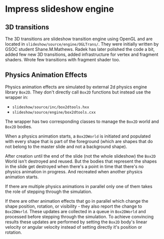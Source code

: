 # Impress slideshow engine

## 3D transitions

The 3D transitions are slideshow transition engine using OpenGL and
are located in `slideshow/source/engine/OGLTrans/`. They were initially
written by GSOC student Shane.M.Mathews. Radek has later polished the
code a bit, added few new 3D transitions, added infrastructure for
vertex and fragment shaders. Wrote few transitions with fragment shader
too.

## Physics Animation Effects

Physics animation effects are simulated by external 2d physics engine
library `Box2D`. They don't directly call `Box2D` functions but instead
use the wrapper in:

* `slideshow/source/inc/box2dtools.hxx`
* `slideshow/source/engine/box2dtools.cxx`

The wrapper has two corresponding classes to manage the `Box2D` world
and `Box2D` bodies.

When a physics animation starts, a `Box2DWorld` is initiated and
populated with every shape that is part of the foreground (which are
shapes that do not belong to the master slide and not a background
shape).

After creation until the end of the slide (not the whole slideshow)
the `Box2D` World isn't destroyed and reused. But the bodies that
represent the shapes in the slide get destroyed when there's a point
in time that there's no physics animation in progress. And recreated
when another physics animation starts.

If there are multiple physics animations in parallel only one of them
takes the role of stepping through the simulation.

If there are other animation effects that go in parallel which change
the shape position, rotation, or visibility - they also report the
change to `Box2DWorld`. These updates are collected in a queue in
`Box2DWorld` and processed before stepping through the simulation.
To achieve convincing results these updates are performed by setting
the `Box2D` body's linear velocity or angular velocity instead of
setting directly it's position or rotation.


